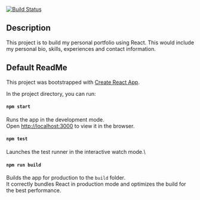 [![Build Status](https://www.travis-ci.com/lpengshi/my-portfolio.svg?branch=master)](https://www.travis-ci.com/lpengshi/my-portfolio)

## Description
This project is to build my personal portfolio using React. This would include my personal bio, skills, experiences and contact information. 

## Default ReadMe
This project was bootstrapped with [Create React App](https://github.com/facebook/create-react-app).

In the project directory, you can run:

#### `npm start`
Runs the app in the development mode.\
Open [http://localhost:3000](http://localhost:3000) to view it in the browser.

#### `npm test`
Launches the test runner in the interactive watch mode.\

#### `npm run build`
Builds the app for production to the `build` folder.\
It correctly bundles React in production mode and optimizes the build for the best performance.
